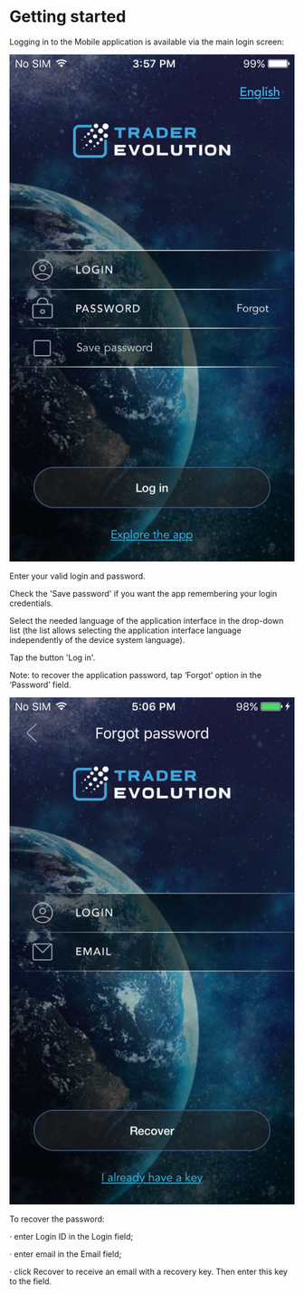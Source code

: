 # Getting started

Logging in to the Mobile application is available via the main login screen:

![](../../../../.gitbook/assets/1%20%281%29.png)


Enter your valid login and password.

Check the 'Save password' if you want the app remembering your login credentials.

Select the needed language of the application interface in the drop-down list \(the list allows selecting the application interface language independently of the device system language\).

Tap the button 'Log in'.

Note: to recover the application password, tap ‘Forgot’ option in the ‘Password’ field.

![](../../../../.gitbook/assets/2.png)


  
To recover the password:

·         enter Login ID in the Login field;

·         enter email in the Email field;

·         click Recover to receive an email with a recovery key. Then enter this key to the field.

